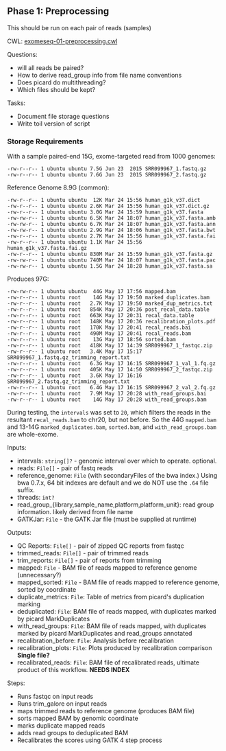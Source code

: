 ## Phase 1: Preprocessing

This should be run on each pair of reads (samples)

CWL: [exomeseq-01-preprocessing.cwl](exomeseq-01-preprocessing.cwl)

Questions:

- will all reads be paired?
- How to derive read_group info from file name conventions
- Does picard do multithreading?
- Which files should be kept?

Tasks:

- Document file storage questions
- Write toil version of script

### Storage Requirements

With a sample paired-end 15G, exome-targeted read from 1000 genomes:

```
-rw-r--r-- 1 ubuntu ubuntu 7.5G Jun 23  2015 SRR099967_1.fastq.gz
-rw-r--r-- 1 ubuntu ubuntu 7.6G Jun 23  2015 SRR099967_2.fastq.gz
```

Reference Genome 8.9G (common):

```
-rw-r--r-- 1 ubuntu ubuntu  12K Mar 24 15:56 human_g1k_v37.dict
-rw-r--r-- 1 ubuntu ubuntu 2.6K Mar 24 15:56 human_g1k_v37.dict.gz
-rw-r--r-- 1 ubuntu ubuntu 3.0G Mar 24 15:59 human_g1k_v37.fasta
-rw-rw-r-- 1 ubuntu ubuntu 6.5K Mar 24 18:07 human_g1k_v37.fasta.amb
-rw-rw-r-- 1 ubuntu ubuntu 6.7K Mar 24 18:07 human_g1k_v37.fasta.ann
-rw-rw-r-- 1 ubuntu ubuntu 2.9G Mar 24 18:06 human_g1k_v37.fasta.bwt
-rw-r--r-- 1 ubuntu ubuntu 2.7K Mar 24 15:56 human_g1k_v37.fasta.fai
-rw-r--r-- 1 ubuntu ubuntu 1.1K Mar 24 15:56 human_g1k_v37.fasta.fai.gz
-rw-r--r-- 1 ubuntu ubuntu 830M Mar 24 15:59 human_g1k_v37.fasta.gz
-rw-rw-r-- 1 ubuntu ubuntu 740M Mar 24 18:07 human_g1k_v37.fasta.pac
-rw-rw-r-- 1 ubuntu ubuntu 1.5G Mar 24 18:28 human_g1k_v37.fasta.sa
```

Produces 97G:

```
-rw-rw-r-- 1 ubuntu ubuntu  44G May 17 17:56 mapped.bam
-rw-r--r-- 1 ubuntu root    14G May 17 19:50 marked_duplicates.bam
-rw-r--r-- 1 ubuntu root   2.7K May 17 19:50 marked_dup_metrics.txt
-rw-r--r-- 1 ubuntu root   854K May 17 20:36 post_recal_data.table
-rw-r--r-- 1 ubuntu root   663K May 17 20:31 recal_data.table
-rw-r--r-- 1 ubuntu root   148K May 17 20:36 recalibration_plots.pdf
-rw-r--r-- 1 ubuntu root   170K May 17 20:41 recal_reads.bai
-rw-r--r-- 1 ubuntu root   490M May 17 20:41 recal_reads.bam
-rw-r--r-- 1 ubuntu root    13G May 17 18:56 sorted.bam
-rw-r--r-- 1 ubuntu root   418K May 17 14:39 SRR099967_1_fastqc.zip
-rw-r--r-- 1 ubuntu root   3.4K May 17 15:17 SRR099967_1.fastq.gz_trimming_report.txt
-rw-r--r-- 1 ubuntu root   6.3G May 17 16:15 SRR099967_1_val_1.fq.gz
-rw-r--r-- 1 ubuntu root   405K May 17 14:50 SRR099967_2_fastqc.zip
-rw-r--r-- 1 ubuntu root   3.6K May 17 16:16 SRR099967_2.fastq.gz_trimming_report.txt
-rw-r--r-- 1 ubuntu root   6.4G May 17 16:15 SRR099967_2_val_2.fq.gz
-rw-r--r-- 1 ubuntu root   7.9M May 17 20:28 with_read_groups.bai
-rw-r--r-- 1 ubuntu root    14G May 17 20:28 with_read_groups.bam
```

During testing, the `intervals` was set to `20`, which filters the reads in the resultant `recal_reads.bam` to chr20, but not before. So the 44G `mapped.bam` and 13-14G `marked_duplicates.bam`, `sorted.bam`, and `with_read_groups.bam` are whole-exome.

Inputs:

- intervals: `string[]?` - genomic interval over which to operate. optional.
- reads: `File[]` - pair of fastq reads
- reference\_genome: `File` (with secondaryFiles of the bwa index.) Using bwa 0.7.x, 64 bit indexes are default and we do NOT use the `.64` file suffix.
- threads: `int?`
- read\_group\_{library,sample\_name,platform,platform\_unit}: read group information. likely derived from file name
- GATKJar: `File` - the GATK Jar file (must be supplied at runtime)

Outputs:

- QC Reports: `File[]` - pair of zipped QC reports from fastqc
- trimmed\_reads: `File[]` - pair of trimmed reads
- trim\_reports: `File[]` - pair of reports from trimming
- mapped: `File` - BAM file of reads mapped to reference genome (unnecessary?)
- mapped\_sorted: `File` - BAM file of reads mapped to reference genome, sorted by coordinate
- duplicate\_metrics: `File`: Table of metrics from picard's duplication marking
- deduplicated: `File`: BAM file of reads mapped, with duplicates marked by picard MarkDuplicates
- with\_read\_groups: `File`: BAM file of reads mapped, with duplicates marked by picard MarkDuplicates and read\_groups annotated
- recalibration\_before: `File`: Analysis before recalibration
- recalibration\_plots: `File`: Plots produced by recalibration comparison **Single file?**
- recalibrated\_reads: `File`: BAM file of recalibrated reads, ultimate product of this workflow. **NEEDS INDEX**

Steps:

- Runs fastqc on input reads
- Runs trim_galore on input reads
- maps trimmed reads to reference genome (produces BAM file)
- sorts mapped BAM by genomic coordinate
- marks duplicate mapped reads
- adds read groups to deduplicated BAM
- Recalibrates the scores using GATK 4 step process
